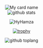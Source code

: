 
<div align="center">

![My card name](https://cardivo.vercel.app/api?name=HyHamza%20&description=Hey%20You%20Welcome%20To%20My%20Profile%20&image=https://raw.githubusercontent.com/HyHamza/HyHamza/main/Images/logo.jpg=4&backgroundColor=%23e4f2f6&instagram=TalkDrove_&github=HyHamza&)
<BR>
![github stats](https://github-readme-stats.vercel.app/api?username=HyHamza&show_icons=true&theme=radical)
<BR>
<p align="center"> <img src="https://komarev.com/ghpvc/?username=HyHamza&label=Visitors%20count&color=10d9c3&style=plastic" alt="HyHamza" /> </p>

[![trophy](https://github-profile-trophy.vercel.app/?username=HyHamza&theme=onedark)](https://github.com/ryo-ma/github-profile-trophy)

![github toplang](https://github-readme-stats.vercel.app/api/top-langs/?username=HyHamza&layout=compact&theme=nightowl)
  
